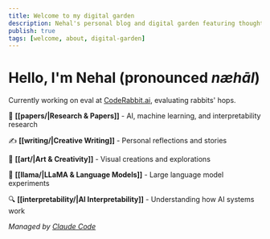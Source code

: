 ```yaml
---
title: Welcome to my digital garden
description: Nehal's personal blog and digital garden featuring thoughts on AI, machine learning, interpretability, and creative writing.
publish: true
tags: [welcome, about, digital-garden]
---
```


# Hello, I'm Nehal (pronounced _næhāl_)

Currently working on eval at [CodeRabbit.ai](https://coderabbit.ai), evaluating rabbits' hops.

🧠 **[[papers/|Research & Papers]]** - AI, machine learning, and interpretability research

✍️ **[[writing/|Creative Writing]]** - Personal reflections and stories

🎨 **[[art/|Art & Creativity]]** - Visual creations and explorations

🦙 **[[llama/|LLaMA & Language Models]]** - Large language model experiments

🔍 **[[interpretability/|AI Interpretability]]** - Understanding how AI systems work

_Managed by [Claude Code](https://claude.ai/code)_
